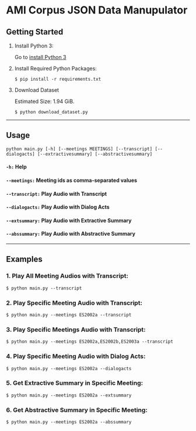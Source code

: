 # AMI Corpus JSON Data Manupulator

## Getting Started

1. Install Python 3:

      Go to [install Python 3](https://www.python.org/downloads/)

2. Install Required Python Packages:

    ```
    $ pip install -r requirements.txt
    ```

3. Download Dataset

    Estimated Size: 1.94 GiB.

    ```
    $ python download_dataset.py
    ```

<hr/>

## Usage
  
  ```
  python main.py [-h] [--meetings MEETINGS] [--transcript] [--dialogacts] [--extractivesummary] [--abstractivesummary]
  ```
  #### ``` -h: ``` Help
  #### ``` --meetings: ``` Meeting ids as comma-separated values
  #### ``` --transcript: ``` Play Audio with Transcript
  #### ``` --dialogacts: ``` Play Audio with Dialog Acts
  #### ``` --extsummary: ``` Play Audio with Extractive Summary
  #### ``` --abssummary: ``` Play Audio with Abstractive Summary

<hr/>

## Examples
    
  ### 1. Play All Meeting Audios with Transcript:

    $ python main.py --transcript

  ### 2. Play Specific Meeting Audio with Transcript:

    $ python main.py --meetings ES2002a --transcript

  ### 3. Play Specific Meetings Audio with Transcript:

    $ python main.py --meetings ES2002a,ES2002b,ES2003a --transcript

  ### 4. Play Specific Meeting Audio with Dialog Acts:

    $ python main.py --meetings ES2002a --dialogacts

  ### 5. Get Extractive Summary in Specific Meeting:

    $ python main.py --meetings ES2002a --extsummary

  ### 6. Get Abstractive Summary in Specific Meeting:

    $ python main.py --meetings ES2002a --abssummary
